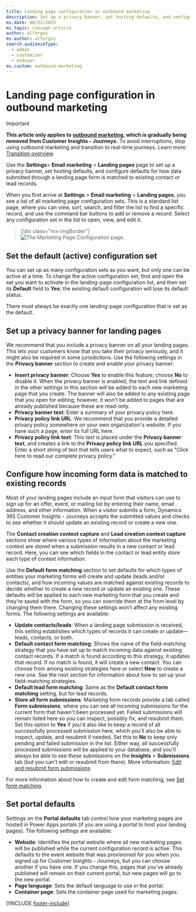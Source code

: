 ```yaml
---
title: Landing page configuration in outbound marketing
description: Set up a privacy banner, set hosting defaults, and configure defaults for how data submitted through a landing page form is matched to existing contact or lead records in outbound marketing.
ms.date: 08/21/2023
ms.topic: concept-article
author: alfergus
ms.author: alfergus
search.audienceType: 
  - admin
  - customizer
  - enduser
ms.custom: outbound-marketing
---
```


# Landing page configuration in outbound marketing

> [!IMPORTANT]
> **This article only applies to [outbound marketing](user-guide.md), which is gradually being removed from Customer Insights - Journeys.** To avoid interruptions, stop using outbound marketing and transition to real-time journeys. Learn more: [Transition overview](transition-overview.md).

Use the **Settings**> **Email marketing** > **Landing pages** page to set up a privacy banner, set hosting defaults, and configure defaults for how data submitted through a landing page form is matched to existing contact or lead records.

When you first arrive at **Settings** > **Email marketing** > **Landing pages**, you see a list of all marketing page configuration sets. This is a standard list page, where you can view, sort, search, and filter the list to find a specific record, and use the command bar buttons to add or remove a record. Select any configuration set in the list to open, view, and edit it.

> [!div class="mx-imgBorder"]
> ![The Marketing Page Configuration page.](media/marketing-page-config2.png)

## Set the default (active) configuration set

You can set up as many configuration sets as you want, but only one can be active at a time. To change the active configuration set, find and open the set you want to activate in the landing-page configuration list, and then set its **Default** field to **Yes**; the existing default configuration will lose its default status.

There must always be exactly one landing-page configuration that is set as the default.

## Set up a privacy banner for landing pages

We recommend that you include a privacy banner on all your landing pages. This lets your customers know that you take their privacy seriously, and it might also be required in some jurisdictions. Use the following settings in the **Privacy banner** section to create and enable your privacy banner:

- **Insert privacy banner**: Choose **Yes** to enable this feature; choose **No** to disable it. When the privacy banner is enabled, the text and link defined in the other settings in this section will be added to each new marketing page that you create. The banner will also be added to any existing page that you open for editing; however, it won't be added to pages that are already published because these are read-only.
- **Privacy banner text**: Enter a summary of your privacy policy here.
- **Privacy policy link URL**: We recommend that you provide a detailed privacy policy somewhere on your own organization's website. If you have such a page, enter its full URL here.
- **Privacy policy link text**: This text is placed under the **Privacy banner text**, and creates a link to the **Privacy policy link URL** you specified. Enter a short string of text that tells users what to expect, such as "Click here to read our complete privacy policy."

## Configure how incoming form data is matched to existing records

Most of your landing pages include an input form that visitors can use to sign up for an offer, event, or mailing list by entering their name, email address, and other information. When a visitor submits a form, Dynamics 365 Customer Insights - Journeys accepts the submitted values and checks to see whether it should update an existing record or create a new one.

The **Contact creation context capture** and **Lead creation context capture** sections show where various types of information about the marketing context are stored when a submission results in a new contact or lead record. Here, you can see which fields in the contact or lead entity store each type of context information.

Use the **Default form matching** section to set defaults for which types of entities your marketing forms will create and update (leads and/or contacts), and how incoming values are matched against existing records to decide whether to create a new record or update an existing one. These defaults will be applied to each new marketing form that you create and they're saved with the form, so you can override them at the from level by changing them there. Changing these settings won't affect any existing forms. The following settings are available:

- **Update contacts/leads**: When a landing page submission is received, this setting establishes which types of records it can create or update&mdash;leads, contacts, or both.
- **Default contact form matching**: Shows the name of the field-matching strategy that you have set up to match incoming data against existing contact records. If a match is found according to this strategy, it updates that record. If no match is found, it will create a new contact. You can choose from among existing strategies here or select **New** to create a new one. See the next section for information about how to set up your field-matching strategies.
- **Default lead form matching**: Same as the **Default contact form matching** setting, but for lead records.
- **Store all form submissions**: Marketing form records  provide a tab called **Form submissions**, where you can see all incoming submissions for the current form that haven't been processed yet. Failed submissions will remain listed here so you can inspect,  possibly fix, and resubmit them. Set this option to **Yes** if you'd also like to keep a record of all successfully processed submission here, which you'll also be able to inspect, update, and resubmit if needed. Set this to **No** to keep only pending and failed submission in the list. Either way, all successfully processed submissions will be applied to your database, and you'll always be able to see these submissions on the **Insights** > **Submissions** tab (but you can't edit or resubmit from there). More information: [Edit and resubmit form submissions](failed-submissions.md)

For more information about how to create and edit form matching, see [Set form matching](mkt-settings-matching.md).

## Set portal defaults

Settings on the **Portal defaults** tab control how your marketing pages are hosted in Power Apps portals (if you are using a portal to host your landing pages). The following settings are available:

- **Website**: Identifies the portal website where all new marketing pages will be published while the current configuration record is active. This defaults to the event website that was provisioned for you when you signed up for Customer Insights - Journeys, but you can choose another if you have one. If you change this, pages that you've already published will remain on their current portal, but new pages will go to the new portal.
- **Page language**: Sets the default language to use in the portal.
- **Container page**: Sets the container page used for marketing pages.

[!INCLUDE [footer-include](./includes/footer-banner.md)]
